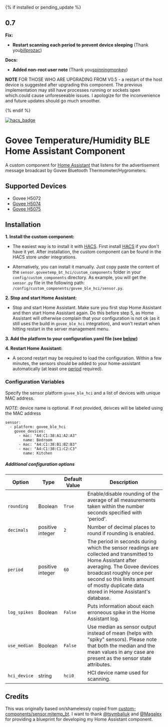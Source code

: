 {% if installed or pending_update %}

## 0.7
**Fix:**
  - **Restart scanning each period to prevent device sleeping** (Thank you[billprozac](https://github.com/billprozac))

**Docs:**
  - **Added non-root user note** (Thank you[spinningmonkey](https://github.com/spinningmonkey))

**NOTE** FOR THOSE WHO ARE UPGRADING FROM V0.5 - a restart of the host device is suggested after upgrading this component.  The previous implementation may still have processes running or sockets open which.could cause unforeseeable issues.  I apologize for the inconvenience and future updates should go much smoother.  

{% endif %}


[![hacs_badge](https://img.shields.io/badge/HACS-Custom-orange.svg)](https://github.com/custom-components/hacs)

# Govee Temperature/Humidity BLE Home Assistant Component

A custom component for [Home Assistant](https://www.home-assistant.io) that listens for the advertisement message broadcast by Govee Bluetooth Thermometer/Hygrometers.

## Supported Devices
* Govee H5072
* [Govee H5074](https://www.amazon.com/Govee-Thermometer-Hygrometer-Bluetooth-Temperature/dp/B07R586J37)
* [Govee H5075](https://www.amazon.com/Govee-Temperature-Humidity-Notification-Monitor/dp/B07Y36FWTT/)

## Installation


**1. Install the custom component:**

- The easiest way is to install it with [HACS](https://hacs.xyz/). First install [HACS](https://hacs.xyz/) if you don't have it yet. After installation, the custom component can be found in the HACS store under integrations.

- Alternatively, you can install it manually. Just copy paste the content of the `sensor.goveetemp_bt_hci/custom_components` folder in your `config/custom_components` directory.
     As example, you will get the `sensor.py` file in the following path: `/config/custom_components/govee_ble_hci/sensor.py`.

**2. Stop and start Home Assistant:**

- Stop and start Home Assistant. Make sure you first stop Home Assistant and then start Home Assistant again.  Do this before step 5, as Home Assistant will otherwise complain that your configuration is not ok (as it still uses the build in `govee_ble_hci` integration), and won't restart when hitting restart in the server management menu.

**3. Add the platform to your configuration.yaml file (see [below](#configuration))**

**4. Restart Home Assistant:**

- A second restart may be required to load the configuration. Within a few minutes, the sensors should be added to your home-assistant automatically (at least one [period](#period) required).


### Configuration Variables

Specify the sensor platform `govee_ble_hci` and a list of devices with unique MAC address.

*NOTE*: device name is optional.  If not provided, deivces will be labeled using the MAC address
```
sensor:
  - platform: govee_ble_hci
    govee_devices:
      - mac: "A4:C1:38:A1:A2:A3"
        name: Bedroom
      - mac: "A4:C1:38:B1:B2:B3"
      - mac: "A4:C1:38:C1:C2:C3"
        name: Kitchen
```



##### Additional configuration options
| Option | Type |Default Value | Description |  
| -- | -- | -- | -- |
| `rounding`| Boolean | `True` | Enable/disable rounding of the average of all measurements taken within the number seconds specified with 'period'. |  
| `decimals` | positive integer | `2`| Number of decimal places to round if rounding is enabled. |
| `period` | positive integer | `60` | The period in seconds during which the sensor readings are collected and transmitted to Home Assistant after averaging. The Govee devices broadcast roughly once per second so this limits amount of mostly duplicate data stored in  Home Assistant's database. |
| `log_spikes` |  Boolean | `False` | Puts information about each erroneous spike in the Home Assistant log. |
| `use_median` | Boolean  | `False` | Use median as sensor output instead of mean (helps with "spiky" sensors). Please note that both the median and the mean values in any case are present as the sensor state attributes. |
| `hci_device`| string | `hci0` | HCI device name used for scanning. |

## Credits
  This was originally based on/shamelessly copied from [custom-components/sensor.mitemp_bt](https://github.com/custom-components/sensor.mitemp_bt).  I want to thank [@tsymbaliuk](https://community.home-assistant.io/u/tsymbaliuk) and [@Magalex](https://community.home-assistant.io/u/Magalex) for providing a blueprint for developing my Home Assistant component.
